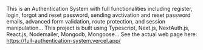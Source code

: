 This is an Authentication System with full functionalities including register, login, forgot and reset password, sending avctivation and reset password emails, advanced form validation, route protection, and session manipulation...
This project is built using Typescript, Next.js, NextAuth.js, React.js, Nodemailer, Mongodb, Mongoose...
See the actual web page here: https://full-authentication-system.vercel.app/
